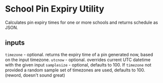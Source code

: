 # School Pin Expiry Utility

Calculates pin expiry times for one or more schools and returns schedule as JSON.

## inputs
`timezone` - optional. returns the expiry time of a pin generated now, based on the input timezone.
`utcnow` - optional. overrides current UTC datetime with the given input
`samplesize` - optional, defaults to 100.  If `timezone` not provided a random sample set of timezones are used, defaults to 100.  (reword, doesn't sound great)



